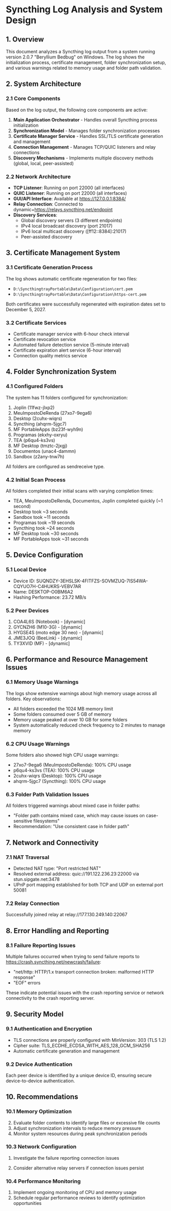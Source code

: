# Syncthing Log Analysis and System Design

## 1. Overview

This document analyzes a Syncthing log output from a system running version 2.0.7 "Beryllium Bedbug" on Windows. The log shows the initialization process, certificate management, folder synchronization setup, and various warnings related to memory usage and folder path validation.

## 2. System Architecture

### 2.1 Core Components

Based on the log output, the following core components are active:

1. **Main Application Orchestrator** - Handles overall Syncthing process initialization
2. **Synchronization Model** - Manages folder synchronization processes
3. **Certificate Manager Service** - Handles SSL/TLS certificate generation and management
4. **Connection Management** - Manages TCP/QUIC listeners and relay connections
5. **Discovery Mechanisms** - Implements multiple discovery methods (global, local, peer-assisted)

### 2.2 Network Architecture

- **TCP Listener**: Running on port 22000 (all interfaces)
- **QUIC Listener**: Running on port 22000 (all interfaces)
- **GUI/API Interface**: Available at https://127.0.0.1:8384/
- **Relay Connection**: Connected to dynamic+https://relays.syncthing.net/endpoint
- **Discovery Services**:
  - Global discovery servers (3 different endpoints)
  - IPv4 local broadcast discovery (port 21017)
  - IPv6 local multicast discovery ([ff12::8384]:21017)
  - Peer-assisted discovery

## 3. Certificate Management System

### 3.1 Certificate Generation Process

The log shows automatic certificate regeneration for two files:
- `D:\SyncthingtrayPortable\Data\Configuration\cert.pem`
- `D:\SyncthingtrayPortable\Data\Configuration\https-cert.pem`

Both certificates were successfully regenerated with expiration dates set to December 5, 2027.

### 3.2 Certificate Services

- Certificate manager service with 6-hour check interval
- Certificate revocation service
- Automated failure detection service (5-minute interval)
- Certificate expiration alert service (6-hour interval)
- Connection quality metrics service

## 4. Folder Synchronization System

### 4.1 Configured Folders

The system has 11 folders configured for synchronization:
1. Joplin (11fwz-jlxp2)
2. MeuImpostoDeRenda (27xo7-9ega6)
3. Desktop (2cuhx-wiqrs)
4. Syncthing (ahqrm-5jgc7)
5. MF PortableApps (bz23f-wyh9n)
6. Programas (ekxhy-oxryu)
7. TEA (p6qu4-ks3vs)
8. MF Desktop (tmztc-2jxgj)
9. Documentos (unac4-dammn)
10. Sandbox (z2any-tnw7h)

All folders are configured as sendreceive type.

### 4.2 Initial Scan Process

All folders completed their initial scans with varying completion times:
- TEA, MeuImpostoDeRenda, Documentos, Joplin completed quickly (~1 second)
- Desktop took ~3 seconds
- Sandbox took ~11 seconds
- Programas took ~19 seconds
- Syncthing took ~24 seconds
- MF Desktop took ~30 seconds
- MF PortableApps took ~31 seconds

## 5. Device Configuration

### 5.1 Local Device
- Device ID: SUQNDZY-3EHSLSK-4FITFZS-SOVMZUQ-7IS54WA-CQYUO7H-C4HUKRS-VEBV7AR
- Name: DESKTOP-O0BM6A2
- Hashing Performance: 23.72 MB/s

### 5.2 Peer Devices
1. COA4L6S (Notebook) - [dynamic]
2. GYCNZH6 (M10-3G) - [dynamic]
3. HYGSE4S (moto edge 30 neo) - [dynamic]
4. JME3JOQ (BeeLink) - [dynamic]
5. TY3XVID (MF) - [dynamic]

## 6. Performance and Resource Management Issues

### 6.1 Memory Usage Warnings

The logs show extensive warnings about high memory usage across all folders. Key observations:
- All folders exceeded the 1024 MB memory limit
- Some folders consumed over 5 GB of memory
- Memory usage peaked at over 10 GB for some folders
- System automatically reduced check frequency to 2 minutes to manage memory

### 6.2 CPU Usage Warnings

Some folders also showed high CPU usage warnings:
- 27xo7-9ega6 (MeuImpostoDeRenda): 100% CPU usage
- p6qu4-ks3vs (TEA): 100% CPU usage
- 2cuhx-wiqrs (Desktop): 100% CPU usage
- ahqrm-5jgc7 (Syncthing): 100% CPU usage

### 6.3 Folder Path Validation Issues

All folders triggered warnings about mixed case in folder paths:
- "Folder path contains mixed case, which may cause issues on case-sensitive filesystems"
- Recommendation: "Use consistent case in folder path"

## 7. Network and Connectivity

### 7.1 NAT Traversal

- Detected NAT type: "Port restricted NAT"
- Resolved external address: quic://191.122.236.23:22000 via stun.sipgate.net:3478
- UPnP port mapping established for both TCP and UDP on external port 50081

### 7.2 Relay Connection

Successfully joined relay at relay://177.130.249.140:22067

## 8. Error Handling and Reporting

### 8.1 Failure Reporting Issues

Multiple failures occurred when trying to send failure reports to https://crash.syncthing.net/newcrash/failure:
- "net/http: HTTP/1.x transport connection broken: malformed HTTP response"
- "EOF" errors

These indicate potential issues with the crash reporting service or network connectivity to the crash reporting server.

## 9. Security Model

### 9.1 Authentication and Encryption

- TLS connections are properly configured with MinVersion: 303 (TLS 1.2)
- Cipher suite: TLS_ECDHE_ECDSA_WITH_AES_128_GCM_SHA256
- Automatic certificate generation and management

### 9.2 Device Authentication

Each peer device is identified by a unique device ID, ensuring secure device-to-device authentication.

## 10. Recommendations

### 10.1 Memory Optimization

2. Evaluate folder contents to identify large files or excessive file counts
3. Adjust synchronization intervals to reduce memory pressure
4. Monitor system resources during peak synchronization periods


### 10.3 Network Configuration

1. Investigate the failure reporting connection issues

3. Consider alternative relay servers if connection issues persist

### 10.4 Performance Monitoring

1. Implement ongoing monitoring of CPU and memory usage
3. Schedule regular performance reviews to identify optimization opportunities